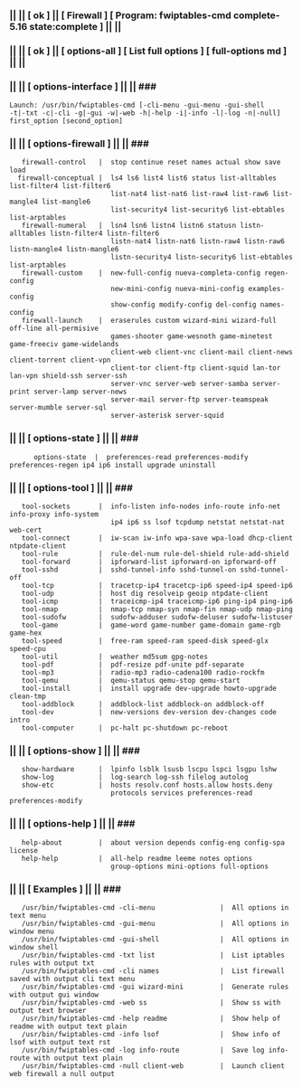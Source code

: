 ### || || [ ok ] || [ Firewall ] [ Program: fwiptables-cmd complete-5.16 state:complete ] || ||
### || || [ ok ] || [ options-all ] [ List full options ] [ full-options md ] || ||
### || ||  [ options-interface ]  || ||  ### ###                                                     
    Launch: /usr/bin/fwiptables-cmd [-cli-menu -gui-menu -gui-shell                                                 
    -t|-txt -c|-cli -g|-gui -w|-web -h|-help -i|-info -l|-log -n|-null] first_option [second_option]     
### || ||  [ options-firewall ]  || ||  ### ###                                                      
       firewall-control   |  stop continue reset names actual show save load                          
      firewall-conceptual |  ls4 ls6 list4 list6 status list-alltables list-filter4 list-filter6          
                             list-nat4 list-nat6 list-raw4 list-raw6 list-mangle4 list-mangle6            
                             list-security4 list-security6 list-ebtables list-arptables                   
       firewall-numeral   |  lsn4 lsn6 listn4 listn6 statusn listn-alltables listn-filter4 listn-filter6  
                             listn-nat4 listn-nat6 listn-raw4 listn-raw6 listn-mangle4 listn-mangle6      
                             listn-security4 listn-security6 list-ebtables list-arptables                 
       firewall-custom    |  new-full-config nueva-completa-config regen-config                       
                             new-mini-config nueva-mini-config examples-config                        
                             show-config modify-config del-config names-config                        
       firewall-launch    |  eraserules custom wizard-mini wizard-full off-line all-permisive         
                             games-shooter game-wesnoth game-minetest game-freeciv game-widelands     
                             client-web client-vnc client-mail client-news client-torrent client-vpn  
                             client-tor client-ftp client-squid lan-tor lan-vpn shield-ssh server-ssh 
                             server-vnc server-web server-samba server-print server-lamp server-news  
                             server-mail server-ftp server-teamspeak server-mumble server-sql         
                             server-asterisk server-squid                                             
### || ||  [ options-state ]  || ||  ### ###                                                         
          options-state  |  preferences-read preferences-modify preferences-regen ip4 ip6 install upgrade uninstall       
### || ||  [ options-tool ]  || ||  ### ###                                                          
       tool-sockets       |  info-listen info-nodes info-route info-net info-proxy info-system        
                             ip4 ip6 ss lsof tcpdump netstat netstat-nat web-cert                     
       tool-connect       |  iw-scan iw-info wpa-save wpa-load dhcp-client ntpdate-client             
       tool-rule          |  rule-del-num rule-del-shield rule-add-shield                             
       tool-forward       |  ipforward-list ipforward-on ipforward-off                                
       tool-sshd          |  sshd-tunnel-info sshd-tunnel-on sshd-tunnel-off                          
       tool-tcp           |  tracetcp-ip4 tracetcp-ip6 speed-ip4 speed-ip6                            
       tool-udp           |  host dig resolveip geoip ntpdate-client                                  
       tool-icmp          |  traceicmp-ip4 traceicmp-ip6 ping-ip4 ping-ip6                            
       tool-nmap          |  nmap-tcp nmap-syn nmap-fin nmap-udp nmap-ping                            
       tool-sudofw        |  sudofw-adduser sudofw-deluser sudofw-listuser                            
       tool-game          |  game-word game-number game-domain game-rgb game-hex                      
       tool-speed         |  free-ram speed-ram speed-disk speed-glx speed-cpu                        
       tool-util          |  weather md5sum gpg-notes                                                 
       tool-pdf           |  pdf-resize pdf-unite pdf-separate                                        
       tool-mp3           |  radio-mp3 radio-cadena100 radio-rockfm                                   
       tool-qemu          |  qemu-status qemu-stop qemu-start                                         
       tool-install       |  install upgrade dev-upgrade howto-upgrade clean-tmp                      
       tool-addblock      |  addblock-list addblock-on addblock-off                                   
       tool-dev           |  new-versions dev-version dev-changes code intro                          
       tool-computer      |  pc-halt pc-shutdown pc-reboot                                            
### || || [ options-show ]   || ||  ### ###                                                          
       show-hardware      |  lpinfo lsblk lsusb lscpu lspci lsgpu lshw                                
       show-log           |  log-search log-ssh filelog autolog                                       
       show-etc           |  hosts resolv.conf hosts.allow hosts.deny                                 
                             protocols services preferences-read preferences-modify                   
### || || [ options-help ]   || ||  ### ###                                                          
       help-about         |  about version depends config-eng config-spa license                      
       help-help          |  all-help readme leeme notes options                                      
                             group-options mini-options full-options                                  
### || ||  [ Examples ]  || ||  ### ###                                                              
       /usr/bin/fwiptables-cmd -cli-menu                |  All options in text menu                               
       /usr/bin/fwiptables-cmd -gui-menu                |  All options in window menu                             
       /usr/bin/fwiptables-cmd -gui-shell               |  All options in window shell                            
       /usr/bin/fwiptables-cmd -txt list                |  List iptables rules with output txt                    
       /usr/bin/fwiptables-cmd -cli names               |  List firewall saved with output cli text menu          
       /usr/bin/fwiptables-cmd -gui wizard-mini         |  Generate rules with output gui window                  
       /usr/bin/fwiptables-cmd -web ss                  |  Show ss with output text browser                       
       /usr/bin/fwiptables-cmd -help readme             |  Show help of readme with output text plain             
       /usr/bin/fwiptables-cmd -info lsof               |  Show info of lsof with output text rst                 
       /usr/bin/fwiptables-cmd -log info-route          |  Save log info-route with output text plain             
       /usr/bin/fwiptables-cmd -null client-web         |  Launch client web firewall a null output               
